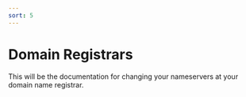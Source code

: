 ```yaml
---
sort: 5
---
```


# Domain Registrars

This will be the documentation for changing your nameservers at your domain name registrar.
